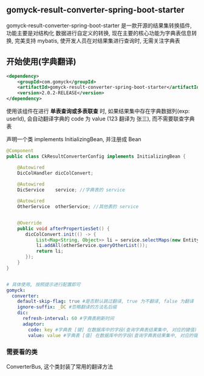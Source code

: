 ## gomyck-result-converter-spring-boot-starter

gomyck-result-converter-spring-boot-starter 是一款开源的结果集转换插件, 功能主要是对结构化
数据进行自定义的转换, 现在主要的核心功能为字典表信息转换, 完美支持 mybatis, 使开发人员在对结果集进行查询时, 无需关注字典表

## 开始使用(字典翻译)

```xml
<dependency>
    <groupId>com.gomyck</groupId>
    <artifactId>gomyck-result-converter-spring-boot-starter</artifactId>
    <version>2.0.2-RELEASE</version>
</dependency>
```

使用该组件在进行 **单表查询或多表联查** 时, 如果结果集中存在字典数据列(exp: userId), 会自动翻译字典的 code 为 value (123
翻译为 张三), 而不需要联查字典表

声明一个类 implements InitializingBean, 并注册成 Bean

```java
@Component
public class CkResultConverterConfig implements InitializingBean {

    @Autowired
    DicColHandler dicColConvert;
    
    @Autowired
    DicService    service; //字典表的 service

    @Autowired
    OtherService  otherService; //其他表的 service


    @Override
    public void afterPropertiesSet() {
       dicColConvert.init(() -> {
           List<Map<String, Object>> li = service.selectMaps(new EntityWrapper<>());
           li.addAll(otherService.queryOtherList());
           return li;
       });
    }
}
```

```yaml

# 具体使用, 按照提示进行配置即可
gomyck:
  converter:
    default-skip-flag: true #是否默认跳过翻译, true 为不翻译, false 为翻译
    ignore-suffix: _DC #忽略翻译的方法名后缀
    dic:
      refresh-interval: 60 #字典表刷新时间
      adaptor:
        code: key #字典表 [键] 在数据库中的字段(查询字典表结果集中, 对应的键值)
        value: value #字典表 [值] 在数据库中的字段(查询字典表结果集中, 对应的键值)

```

### 需要看的类

ConverterBus, 这个类封装了常用的翻译方法